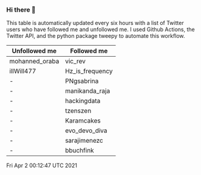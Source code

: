 ### Hi there 👋

This table is automatically updated every six hours with a list of Twitter users who have followed me and unfollowed me. I used Github Actions, the Twitter API, and the python package tweepy to automate this workflow.

| Unfollowed me |  Followed me |
| --- | --- |
|mohanned_oraba|vic_rev|
|illWill477|Hz_is_frequency|
|-|PNgsabrina|
|-|manikanda_raja|
|-|hackingdata|
|-|tzenszen|
|-|Karamcakes|
|-|evo_devo_diva|
|-|sarajimenezc|
|-|bbuchfink|
Fri Apr  2 00:12:47 UTC 2021
